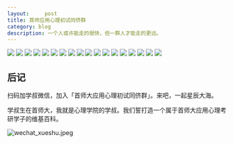 ```yaml
---
layout:     post
title: 首师应用心理初试同侪群
category: blog
description: 一个人或许能走的很快，但一群人才能走的更远。
---
```


![](https://cnu347-1257355643.cos.ap-beijing.myqcloud.com/CNU347/Chat10.jpeg)
![](https://cnu347-1257355643.cos.ap-beijing.myqcloud.com/CNU347/Chat11.jpeg)
![](https://cnu347-1257355643.cos.ap-beijing.myqcloud.com/CNU347/Chat12.jpeg)
![](https://cnu347-1257355643.cos.ap-beijing.myqcloud.com/CNU347/Chat13.jpeg)
![](https://cnu347-1257355643.cos.ap-beijing.myqcloud.com/CNU347/Chat14.jpeg)
![](https://cnu347-1257355643.cos.ap-beijing.myqcloud.com/CNU347/Chat15.jpeg)
![](https://cnu347-1257355643.cos.ap-beijing.myqcloud.com/CNU347/Chat16.jpeg)
![](https://cnu347-1257355643.cos.ap-beijing.myqcloud.com/CNU347/Chat17.jpeg)
![](https://cnu347-1257355643.cos.ap-beijing.myqcloud.com/CNU347/Chat18.jpeg)
![](https://cnu347-1257355643.cos.ap-beijing.myqcloud.com/CNU347/Chat19.jpeg)
![](https://cnu347-1257355643.cos.ap-beijing.myqcloud.com/CNU347/Chat20.jpeg)
![](https://cnu347-1257355643.cos.ap-beijing.myqcloud.com/CNU347/Chat21.jpeg)
![](https://cnu347-1257355643.cos.ap-beijing.myqcloud.com/CNU347/Chat22.jpeg)
![](https://cnu347-1257355643.cos.ap-beijing.myqcloud.com/CNU347/Chat23.jpeg)
![](https://cnu347-1257355643.cos.ap-beijing.myqcloud.com/CNU347/Chat24.jpeg)
![](https://cnu347-1257355643.cos.ap-beijing.myqcloud.com/CNU347/Chat25.jpeg)
![](https://cnu347-1257355643.cos.ap-beijing.myqcloud.com/CNU347/Chat26.jpeg)
![](https://cnu347-1257355643.cos.ap-beijing.myqcloud.com/CNU347/Chat9.jpeg)



## 后记

扫码加学叔微信，加入「首师大应用心理初试同侪群」。来吧，一起星辰大海。

学叔生在首师大，我就是心理学院的学叔。我们誓打造一个属于首师大应用心理考研学子的维基百科。

![wechat_xueshu.jpeg](https://image.cnu347.com/WechatQRCode-240629.jpg)

